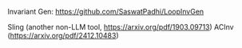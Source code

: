Invariant Gen: https://github.com/SaswatPadhi/LoopInvGen

Sling (another non-LLM tool, https://arxiv.org/pdf/1903.09713)
ACInv (https://arxiv.org/pdf/2412.10483)